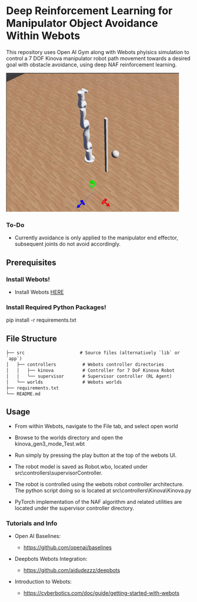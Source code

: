 
# Deep Reinforcement Learning for Manipulator Object Avoidance Within Webots

This repository uses Open AI Gym along with Webots phyisics simulation to control a 7 DOF Kinova manipulator robot path movement towards a desired goal with obstacle avoidance, using deep NAF reinforcement learning.

![](RL.gif)

### To-Do
- Currently avoidance is only applied to the manipulator end effector, subsequent joints do not avoid accordingly. 


## Prerequisites


### Install Webots!

- Install Webots [HERE](https://cyberbotics.com/#download)


### Install Required Python Packages!

pip install -r requirements.txt


## File Structure
```
├── src                     # Source files (alternatively `lib` or `app`)
│   ├── controllers          # Webots controller directories
│   │	├── kinova  		 # Controller for 7 DoF Kinova Robot
│   │	└── supervisor   	 # Supervisor controller (RL Agent)
│   └── worlds				 # Webots worlds
├── requirements.txt
└── README.md
```
## Usage
- From within Webots, navigate to the File tab, and select open world 

- Browse to the worlds directory and open the kinova_gen3_mode_Test.wbt

- Run simply by pressing the play button at the top of the webots UI. 

- The robot model is saved as Robot.wbo, located under src\controllers\supervisorController.

- The robot is controlled using the webots robot controller architecture. The python script doing so is located at src\controllers\Kinova\Kinova.py

- PyTorch implementation of the NAF algorithm and related utilities are located under the supervisor controller directory. 

### Tutorials and Info

- Open AI Baselines:
  - https://github.com/openai/baselines

- Deepbots Webots Integration:
  - https://github.com/aidudezzz/deepbots

- Introduction to Webots:
  - https://cyberbotics.com/doc/guide/getting-started-with-webots

